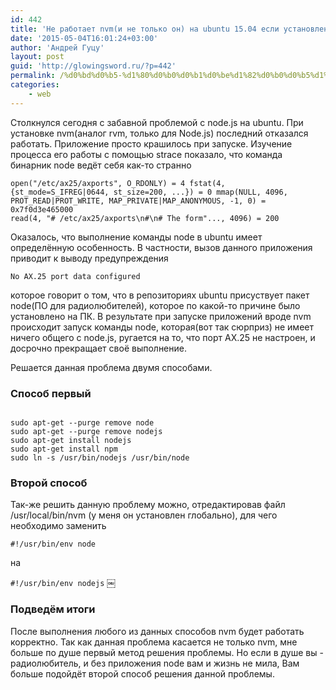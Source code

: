```yaml
---
id: 442
title: 'Не работает nvm(и не только он) на ubuntu 15.04 если установлен пакет node'
date: '2015-05-04T16:01:24+03:00'
author: 'Андрей Гуцу'
layout: post
guid: 'http://glowingsword.ru/?p=442'
permalink: /%d0%bd%d0%b5-%d1%80%d0%b0%d0%b1%d0%be%d1%82%d0%b0%d0%b5%d1%82-nvm%d0%b8-%d0%bd%d0%b5-%d1%82%d0%be%d0%bb%d1%8c%d0%ba%d0%be-%d0%be%d0%bd-%d0%bd%d0%b0-ubuntu-15-04-%d0%b5%d1%81%d0%bb%d0%b8-%d1%83%d1%81/
categories:
    - web
---
```


Столкнулся сегодня с забавной проблемой с node.js на ubuntu. При установке nvm(аналог rvm, только для Node.js) последний отказался работать. Приложение просто крашилось при запуске. Изучение процесса его работы с помощью strace показало, что команда бинарник node ведёт себя как-то странно

<code>open("/etc/ax25/axports", O_RDONLY)     = 4
fstat(4, {st_mode=S_IFREG|0644, st_size=200, ...}) = 0
mmap(NULL, 4096, PROT_READ|PROT_WRITE, MAP_PRIVATE|MAP_ANONYMOUS, -1, 0) = 0x7f0d3e465000
read(4, "# /etc/ax25/axports\n#\n# The form"..., 4096) = 200</code>

Оказалось, что выполнение команды node в ubuntu имеет определённую особенность. В частности, вызов данного приложения приводит к выводу предупреждения

<code>No AX.25 port data configured</code>

которое говорит о том, что в репозиториях ubuntu присуствует пакет node(ПО для радиолюбителей), которое по какой-то причине было установлено на ПК. В результате при запуске приложений вроде nvm происходит запуск команды node, которая(вот так сюрприз) не имеет ничего общего с node.js, ругается на то, что  порт AX.25 не настроен, и досрочно прекращает своё выполнение.

Решается данная проблема двумя способами.

<h3>Способ первый</h3>

<code>
sudo apt-get --purge remove node
sudo apt-get --purge remove nodejs
sudo apt-get install nodejs
sudo apt-get install npm
sudo ln -s /usr/bin/nodejs /usr/bin/node
</code>

<h3>Второй способ</h3>
Так-же решить данную проблему можно, отредактировав файл /usr/local/bin/nvm (у меня он установлен глобально), для чего необходимо заменить 

<code>#!/usr/bin/env node</code>

на 

<code>#!/usr/bin/env nodejs</code> 
￼
<h3>Подведём итоги</h3>
После выполнения любого из данных способов nvm будет работать корректно. Так как данная проблема касается не только nvm, мне больше по душе первый метод решения проблемы. Но если в душе вы - радиолюбитель, и без приложения node вам и жизнь не мила, Вам больше подойдёт второй способ решения данной проблемы.

